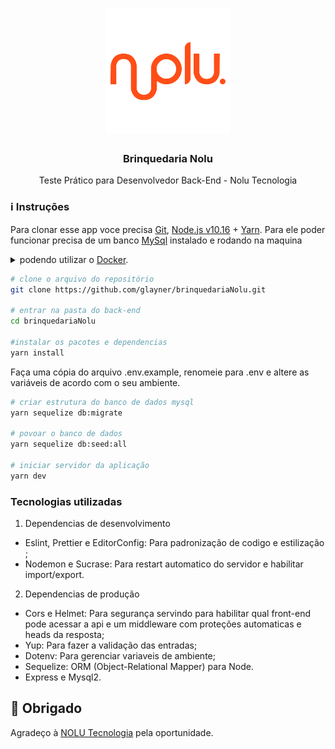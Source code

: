 
<h1 align="center">
  <img alt="Nolu" title="Nolu" src=".github/logo.png" width="200px" />
</h1>

<h3 align="center">
  Brinquedaria Nolu
</h3>
<p align = "center">
Teste Prático para Desenvolvedor Back-End - Nolu Tecnologia
</p>

### :information_source: Instruções

Para clonar esse app voce precisa [Git](https://git-scm.com), [Node.js v10.16](https://nodejs.org/) + [Yarn](https://yarnpkg.com/). Para ele poder funcionar precisa de um banco [MySql](https://www.mysql.com/) instalado e rodando na maquina <details><summary>podendo utilizar o [Docker](https://www.docker.com/).</summary>
```bash
# instalar mysql
docker run -d -p 3306:3306 --name nolu-mysql -e MYSQL_ROOT_PASSWORD=mysql -d mysql:latest

# inicializar mysql
docker start nolu-mysql
```
</details>

```bash
# clone o arquivo do repositório
git clone https://github.com/glayner/brinquedariaNolu.git

# entrar na pasta do back-end
cd brinquedariaNolu

#instalar os pacotes e dependencias
yarn install

```
Faça uma cópia do arquivo .env.example, renomeie para .env e altere as variáveis de acordo com o seu ambiente.
```bash
# criar estrutura do banco de dados mysql
yarn sequelize db:migrate

# povoar o banco de dados
yarn sequelize db:seed:all

# iniciar servidor da aplicação
yarn dev

```

### Tecnologias utilizadas

1) Dependencias de desenvolvimento
- Eslint, Prettier e EditorConfig: Para padronização de codigo e estilização ;
- Nodemon e Sucrase: Para restart automatico do servidor e habilitar import/export.

2) Dependencias de produção
- Cors e Helmet: Para segurança servindo para habilitar qual front-end pode acessar a api e  um middleware com proteções automaticas e heads da resposta;
- Yup: Para fazer a validação das entradas;
- Dotenv: Para gerenciar variaveis de ambiente;
- Sequelize: ORM (Object-Relational Mapper) para Node.
- Express e Mysql2.

## :clap: Obrigado

Agradeço à [NOLU Tecnologia](https://www.linkedin.com/company/nolu-tecnologia/) pela oportunidade.
